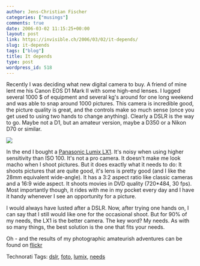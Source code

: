 ```yaml
---
author: Jens-Christian Fischer
categories: ["musings"]
comments: true
date: 2006-03-02 11:15:25+00:00
layout: post
link: https://invisible.ch/2006/03/02/it-depends/
slug: it-depends
tags: ["blog"]
title: It depends
type: post
wordpress_id: 518
---
```


Recently I was deciding what new digital camera to buy. A friend of mine lent me his Canon EOS D1 Mark II with some high-end lenses. I lugged several 1000 $ of equipment and several kg's around for one long weekend and was able to snap around 1000 pictures. This camera is incredible good, the picture quality is great, and the controls make so much sense (once you get used to using two hands to change anything). Clearly a DSLR is the way to go. Maybe not a D1, but an amateur version, maybe a D350 or a Nikon D70 or similar.

![](https://static.flickr.com/31/100766280_bdb1f38efa_m.jpg)

In the end I bought a [Panasonic Lumix LX1][1]. It's noisy when using higher sensitivity than ISO 100. It's not a pro camera. It doesn't make me look macho when I shoot pictures. But it does exactly what it needs to do: It shoots pictures that are quite good, it's lens is pretty good (and I like the 28mm equivalent wide-angle). It has a 3:2 aspect ratio like classic cameras and a 16:9 wide aspect. It shoots movies in DVD quality (720*484, 30 fps). Most importantly though, it rides with me in my pocket every day and I have it handy whenever I see an opportunity for a picture.

I would always have lusted after a DSLR. Now, after trying one hands on, I can say that I still would like one for the occasional shoot. But for 90% of my needs, the LX1 is the better camera. The key word? My needs. As with so many things, the best solution is the one that fits your needs.

Oh - and the results of my photographic amateurish adventures can be found on [flickr][2]

[1]: https://panasonic.co.jp/pavc/global/lumix/lx1/
[2]: https://www.flickr.com/photos/jcfischer/


Technorati Tags: [dslr](https://www.technorati.com/tag/dslr), [foto](https://www.technorati.com/tag/foto), [lumix](https://www.technorati.com/tag/lumix), [needs](https://www.technorati.com/tag/needs)
